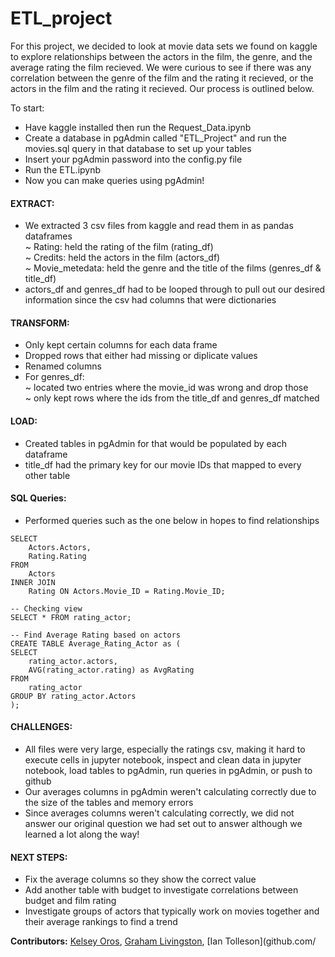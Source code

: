 # ETL_project

For this project, we decided to look at movie data sets we found on kaggle to explore relationships between the actors in the film, the genre, and the average rating the film recieved.  We were curious to see if there was any correlation between the genre of the film and the rating it recieved, or the actors in the film and the rating it recieved.  Our process is outlined below.

To start:
- Have kaggle installed then run the Request_Data.ipynb
- Create a database in pgAdmin called "ETL_Project" and run the movies.sql query in that database to set up your tables
- Insert your pgAdmin password into the config.py file
- Run the ETL.ipynb
- Now you can make queries using pgAdmin!

#### EXTRACT:
- We extracted 3 csv files from kaggle and read them in as pandas dataframes  
	~ Rating: held the rating of the film (rating_df)  
	~ Credits: held the actors in the film (actors_df)  
	~ Movie_metedata: held the genre and the title of the films (genres_df & title_df)  
- actors_df and genres_df had to be looped through to pull out our desired information since the csv had columns that were dictionaries


#### TRANSFORM:
- Only kept certain columns for each data frame
- Dropped rows that either had missing or diplicate values
- Renamed columns
- For genres_df:  
	~ located two entries where the movie_id was wrong and drop those  
	~ only kept rows where the ids from the title_df and genres_df matched  

#### LOAD:
- Created tables in pgAdmin for that would be populated by each dataframe
- title_df had the primary key for our movie IDs that mapped to every other table  

#### SQL Queries:  
- Performed queries such as the one below in hopes to find relationships
```CREATE VIEW rating_actor as
SELECT
	Actors.Actors,
	Rating.Rating
FROM
	Actors
INNER JOIN
	Rating ON Actors.Movie_ID = Rating.Movie_ID;

-- Checking view
SELECT * FROM rating_actor;

-- Find Average Rating based on actors
CREATE TABLE Average_Rating_Actor as (
SELECT
	rating_actor.actors,
	AVG(rating_actor.rating) as AvgRating
FROM
	rating_actor
GROUP BY rating_actor.Actors
);
```


#### CHALLENGES:
- All files were very large, especially the ratings csv, making it hard to execute cells in jupyter notebook, inspect and clean data in jupyter notebook, load tables to pgAdmin, run queries in pgAdmin, or push to github
- Our averages columns in pgAdmin weren't calculating correctly due to the size of the tables and memory errors
- Since averages columns weren't calculating correctly, we did not answer our original question we had set out to answer although we learned a lot along the way!

#### NEXT STEPS:
- Fix the average columns so they show the correct value
- Add another table with budget to investigate correlations between budget and film rating
- Investigate groups of actors that typically work on movies together and their average rankings to find a trend

**Contributors:** [Kelsey Oros](github.com/kelseyoros), [Graham Livingston](github.com/gramlivingston), [Ian Tolleson](github.com/
